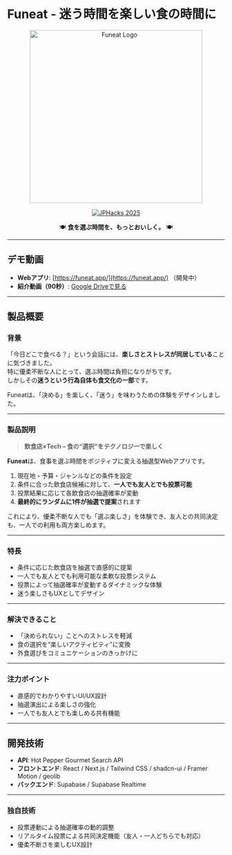 # Funeat - 迷う時間を楽しい食の時間に

<div align="center">
  <img src="no_image.png" alt="Funeat Logo" width="400">

  [![JPHacks 2025](https://img.shields.io/badge/JPHacks%202025-飲食店選択×Tech-orange)](https://github.com/jphacks/choice-tech)

  🍽️ **食を選ぶ時間を、もっとおいしく。** 🍽️  
</div>

---

## デモ動画
- **Webアプリ**: [https://funeat.app/](https://funeat.app/) （開発中）  
- **紹介動画（90秒）**: [Google Driveで見る](https://drive.google.com/file/d/1Cgh4D2hvSOh6J31le3IURO8-0C8J_f93/view?usp=sharing)

---

## 製品概要

### 背景
「今日どこで食べる？」という会話には、**楽しさとストレスが同居している**ことに気づきました。  
特に優柔不断な人にとって、選ぶ時間は負担になりがちです。  
しかしその**迷うという行為自体も食文化の一部**です。  

Funeatは、「決める」を楽しく、「迷う」を味わうための体験をデザインしました。

---

### 製品説明
> **飲食店×Tech – 食の“選択”をテクノロジーで楽しく**

**Funeat**は、食事を選ぶ時間をポジティブに変える抽選型Webアプリです。  

1. 現在地・予算・ジャンルなどの条件を設定  
2. 条件に合った飲食店候補に対して、**一人でも友人とでも投票可能**  
3. 投票結果に応じて各飲食店の抽選確率が変動  
4. **最終的にランダムに1件が抽選で提案**されます  

これにより、優柔不断な人でも「選ぶ楽しさ」を体験でき、友人との共同決定も、一人での利用も両方楽しめます。

---

### 特長
- 条件に応じた飲食店を抽選で直感的に提案  
- 一人でも友人とでも利用可能な柔軟な投票システム  
- 投票によって抽選確率が変動するダイナミックな体験  
- 迷う楽しさもUXとしてデザイン  

---

### 解決できること
- 「決められない」ことへのストレスを軽減  
- 食の選択を“楽しいアクティビティ”に変換  
- 外食選びをコミュニケーションのきっかけに  

---

### 注力ポイント
- 直感的でわかりやすいUI/UX設計  
- 抽選演出による楽しさの強化  
- 一人でも友人とでも楽しめる共有機能  

---

## 開発技術
- **API**: Hot Pepper Gourmet Search API  
- **フロントエンド**: React / Next.js / Tailwind CSS / shadcn-ui / Framer Motion / geolib  
- **バックエンド**: Supabase / Supabase Realtime  

---

### 独自技術
- 投票連動による抽選確率の動的調整  
- リアルタイム投票による共同決定機能（友人・一人どちらでも対応）  
- 優柔不断さを楽しむUX設計
